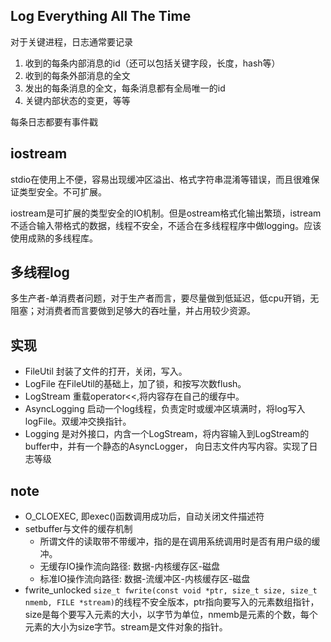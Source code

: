 ## Log Everything All The Time

对于关键进程，日志通常要记录
1. 收到的每条内部消息的id（还可以包括关键字段，长度，hash等）
2. 收到的每条外部消息的全文
3. 发出的每条消息的全文，每条消息都有全局唯一的id
4. 关键内部状态的变更，等等

每条日志都要有事件戳

## iostream

stdio在使用上不便，容易出现缓冲区溢出、格式字符串混淆等错误，而且很难保证类型安全。不可扩展。

iostream是可扩展的类型安全的IO机制。但是ostream格式化输出繁琐，istream不适合输入带格式的数据，线程不安全，不适合在多线程程序中做logging。应该使用成熟的多线程库。

##  多线程log

多生产者-单消费者问题，对于生产者而言，要尽量做到低延迟，低cpu开销，无阻塞；对消费者而言要做到足够大的吞吐量，并占用较少资源。

## 实现

+ FileUtil 封装了文件的打开，关闭，写入。
+ LogFile 在FileUtil的基础上，加了锁，和按写次数flush。
+ LogStream 重载operator<<,将内容存在自己的缓存中。
+ AsyncLogging 启动一个log线程，负责定时或缓冲区填满时，将log写入logFile。双缓冲交换指针。
+ Logging 是对外接口，内含一个LogStream，将内容输入到LogStream的buffer中，并有一个静态的AsyncLogger， 向日志文件内写内容。实现了日志等级

## note

+ O_CLOEXEC,  即exec()函数调用成功后，自动关闭文件描述符
+ setbuffer与文件的缓存机制
  + 所谓文件的读取带不带缓冲，指的是在调用系统调用时是否有用户级的缓冲。
  + 无缓存IO操作流向路径: 数据-内核缓存区-磁盘
  + 标准IO操作流向路径: 数据-流缓冲区-内核缓存区-磁盘
+ fwrite_unlocked
  `size_t fwrite(const void *ptr, size_t size, size_t nmemb, FILE *stream)`的线程不安全版本，ptr指向要写入的元素数组指针，size是每个要写入元素的大小，以字节为单位，nmemb是元素的个数，每个元素的大小为size字节。stream是文件对象的指针。